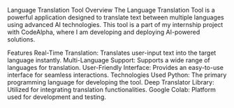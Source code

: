 Language Translation Tool
Overview
The Language Translation Tool is a powerful application designed to translate text between multiple languages using advanced AI technologies. This tool is a part of my internship project with CodeAlpha, where I am developing and deploying AI-powered solutions.

Features
Real-Time Translation: Translates user-input text into the target language instantly.
Multi-Language Support: Supports a wide range of languages for translation.
User-Friendly Interface: Provides an easy-to-use interface for seamless interactions.
Technologies Used
Python: The primary programming language for developing the tool.
Deep Translator Library: Utilized for integrating translation functionalities.
Google Colab: Platform used for development and testing.
